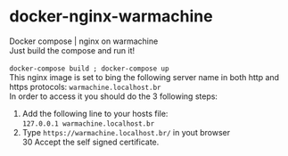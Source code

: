 # docker-nginx-warmachine
Docker compose | nginx on warmachine</br>
Just build the compose and run it!</br>
</br>
```docker-compose build ; docker-compose up```</br>
This nginx image is set to bing the following server name in both http and https protocols:
```warmachine.localhost.br```</br>
In order to access it you should do the 3 following steps:</br>
1) Add the following line to your hosts file:</br>
```127.0.0.1 warmachine.localhost.br```</br>
2) Type ```https://warmachine.localhost.br/``` in yout browser</br>
30 Accept the self signed certificate.